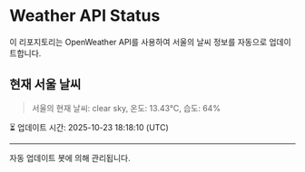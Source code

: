 
# Weather API Status

이 리포지토리는 OpenWeather API를 사용하여 서울의 날씨 정보를 자동으로 업데이트합니다.

## 현재 서울 날씨
> 서울의 현재 날씨: clear sky, 온도: 13.43°C, 습도: 64%

⏳ 업데이트 시간: 2025-10-23 18:18:10 (UTC)

---
자동 업데이트 봇에 의해 관리됩니다.
